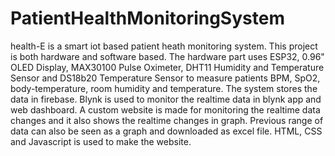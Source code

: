 # PatientHealthMonitoringSystem

health-E is a smart iot based patient heath monitoring system. This project is both hardware and software based. The hardware part uses ESP32, 0.96" OLED Display, MAX30100 Pulse Oximeter, DHT11 Humidity and Temperature Sensor and DS18b20 Temperature Sensor to measure patients BPM, SpO2, body-temperature, room humidity and temperature. The system stores the data in firebase. Blynk is used to monitor the realtime data in blynk app and web dashboard. A custom website is made for monitoring the realtime data changes and it also shows the realtime changes in graph. Previous range of data can also be seen as a graph and downloaded as excel file. HTML, CSS and Javascript is used to make the website. 

